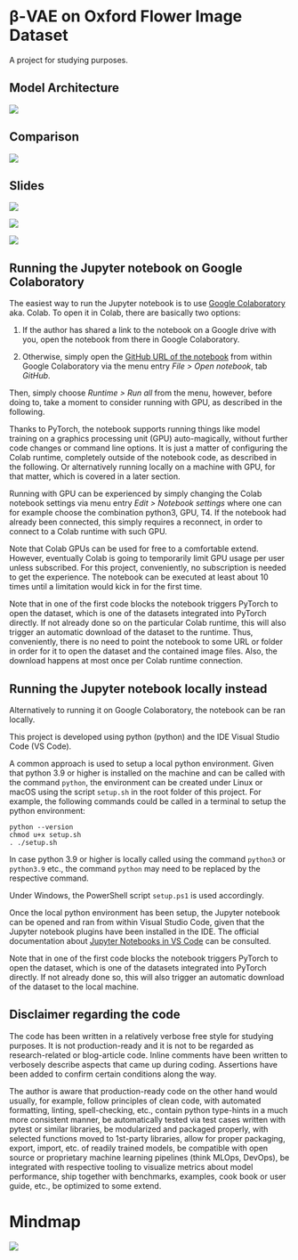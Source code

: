# β-VAE on Oxford Flower Image Dataset

A project for studying purposes.

## Model Architecture

![](diagrams/VAE_Model_Architecture.png)

## Comparison

![](diagrams/VAE_Goals_Ideas_Use_Cases.png)

## Slides

![](diagrams/VAE_Slide_01_Latent_Variables.png)

![](diagrams/VAE_Slide_02_Latent_Space.png)

![](diagrams/VAE_Slide_03_Meaningful_Features.png)

## Running the Jupyter notebook on Google Colaboratory

The easiest way to run the Jupyter notebook is
to use [Google Colaboratory](https://colab.research.google.com) aka. Colab.
To open it in Colab, there are basically two options:

1. If the author has shared a link to the notebook on a Google drive with you, open the notebook
from there in Google Colaboratory.

1. Otherwise, simply open the [GitHub URL of the notebook](https://github.com/aisven/beta-vae-oxford-flowers/blob/main/notebooks/beta-vae-oxford-flowers.ipynb)
from within Google Colaboratory via the menu entry *File > Open notebook*, tab *GitHub*.

Then, simply choose *Runtime > Run all* from the menu, however, before doing to, take a moment to
consider running with GPU, as described in the following.

Thanks to PyTorch, the notebook supports running things like model training on a
graphics processing unit (GPU) auto-magically, without further code changes or command line options.
It is just a matter of configuring the Colab runtime, completely outside of the notebook code,
as described in the following. Or alternatively running locally on a machine with GPU,
for that matter, which is covered in a later section.

Running with GPU can be experienced by simply changing the Colab notebook settings via menu entry
*Edit > Notebook settings* where one can for example choose the combination python3, GPU, T4.
If the notebook had already been connected, this simply requires a reconnect, in order to
connect to a Colab runtime with such GPU.

Note that Colab GPUs can be used for free to a comfortable extend. However, eventually Colab is
going to temporarily limit GPU usage per user unless subscribed.
For this project, conveniently, no subscription is needed to get the experience.
The notebook can be executed at least about 10 times until a limitation would kick in for the
first time.

Note that in one of the first code blocks the notebook triggers PyTorch to open the dataset,
which is one of the datasets integrated into PyTorch directly.
If not already done so on the particular Colab runtime, this will also trigger an automatic download
of the dataset to the runtime. Thus, conveniently, there is no need to point the notebook to some
URL or folder in order for it to open the dataset and the contained image files. Also, the download
happens at most once per Colab runtime connection.

## Running the Jupyter notebook locally instead

Alternatively to running it on Google Colaboratory, the notebook can be ran locally.

This project is developed using python (python) and the IDE Visual Studio Code (VS Code).

A common approach is used to setup a local python environment. Given that python 3.9 or higher is
installed on the machine and can be called with the command `python`, the environment can be created
under Linux or macOS using the script `setup.sh` in the root folder of this project. For example,
the following commands could be called in a terminal to setup the python environment:

```
python --version
chmod u+x setup.sh
. ./setup.sh
```

In case python 3.9 or higher is locally called using the command `python3` or `python3.9` etc.,
the command `python` may need to be replaced by the respective command.

Under Windows, the PowerShell script `setup.ps1` is used accordingly.

Once the local python environment has been setup, the Jupyter notebook can be opened and ran
from within Visual Studio Code, given that the Jupyter notebook plugins have been installed
in the IDE. The official documentation about [Jupyter Notebooks in VS Code](https://code.visualstudio.com/docs/datascience/jupyter-notebooks)
can be consulted.

Note that in one of the first code blocks the notebook triggers PyTorch to open the dataset,
which is one of the datasets integrated into PyTorch directly. If not already done so,
this will also trigger an automatic download of the dataset to the local machine.

## Disclaimer regarding the code

The code has been written in a relatively verbose free style for studying purposes.
It is not production-ready and it is not to be regarded as research-related or blog-article code.
Inline comments have been written to verbosely describe aspects that came up during coding.
Assertions have been added to confirm certain conditions along the way.

The author is aware that production-ready code on the other hand would usually, for example,
follow principles of clean code, with automated formatting, linting, spell-checking, etc.,
contain python type-hints in a much more consistent manner,
be automatically tested via test cases written with pytest or similar libraries,
be modularized and packaged properly, with selected functions moved to 1st-party libraries,
allow for proper packaging, export, import, etc. of readily trained models,
be compatible with open source or proprietary machine learning pipelines (think MLOps, DevOps),
be integrated with respective tooling to visualize metrics about model performance,
ship together with benchmarks, examples, cook book or user guide, etc.,
be optimized to some extend.

# Mindmap

![](diagrams/VAE_Mindmap.jpg)
